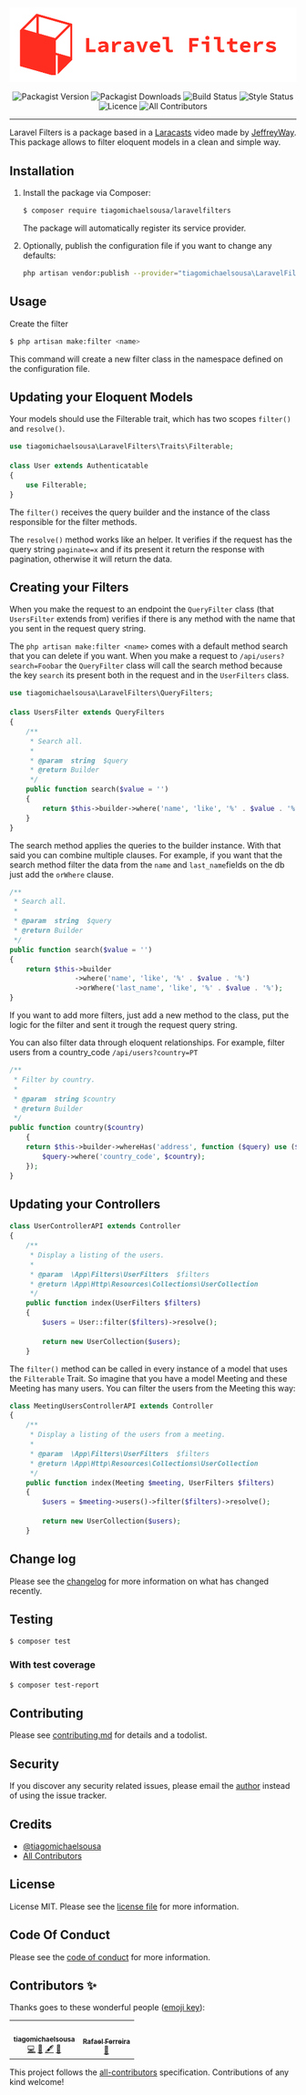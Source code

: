 <p align="center">
    <img src="./docs/logo.png" alt="Laravel Filters">
</p>

<p align="center">
    <img src="https://img.shields.io/packagist/v/tiagomichaelsousa/laravelfilters.svg?style=flat-square" alt="Packagist Version">
    <img src="https://img.shields.io/packagist/dt/tiagomichaelsousa/laravelfilters.svg?style=flat-square" alt="Packagist Downloads">
    <img src="https://img.shields.io/travis/tiagomichaelsousa/laravelfilters/master.svg?style=flat-square" alt="Build Status">
    <img src="https://github.styleci.io/repos/240133579/shield" alt="Style Status">
    <img src="https://poser.pugx.org/tiagomichaelsousa/laravelfilters/license?format=flat-square" alt="Licence">
    <img src="https://img.shields.io/badge/all_contributors-1-orange.svg?style=flat-square" alt="All Contributors">
</p>

---

Laravel Filters is a package based in a [Laracasts](https://laracasts.com/) video made by [JeffreyWay](https://github.com/JeffreyWay).
This package allows to filter eloquent models in a clean and simple way.

## Installation

1. Install the package via Composer:

   ```sh
   $ composer require tiagomichaelsousa/laravelfilters
   ```

   The package will automatically register its service provider.

2. Optionally, publish the configuration file if you want to change any defaults:

   ```sh
   php artisan vendor:publish --provider="tiagomichaelsousa\LaravelFilters\LaravelFiltersServiceProvider" --tag="config"
   ```

## Usage

Create the filter

```bash
$ php artisan make:filter <name>
```

This command will create a new filter class in the namespace defined on the configuration file.

## Updating your Eloquent Models

Your models should use the Filterable trait, which has two scopes `filter()` and `resolve()`.

```php
use tiagomichaelsousa\LaravelFilters\Traits\Filterable;

class User extends Authenticatable
{
    use Filterable;
}
```

The `filter()` receives the query builder and the instance of the class responsible for the filter methods.

The `resolve()` method works like an helper. It verifies if the request has the query string `paginate=x` and if its present it return the response with pagination, otherwise it will return the data.

## Creating your Filters

When you make the request to an endpoint the `QueryFilter` class (that `UsersFilter` extends from) verifies if there is any method with the name that you sent in the request query string.

The `php artisan make:filter <name>` comes with a default method search that you can delete if you want. When you make a request to `/api/users?search=Foobar` the `QueryFilter` class will call the search method because the key `search` its present both in the request and in the `UserFilters` class.

```php
use tiagomichaelsousa\LaravelFilters\QueryFilters;

class UsersFilter extends QueryFilters
{
    /**
     * Search all.
     *
     * @param  string  $query
     * @return Builder
     */
    public function search($value = '')
    {
        return $this->builder->where('name', 'like', '%' . $value . '%');
    }
}
```

The search method applies the queries to the builder instance. With that said you can combine multiple clauses. For example, if you want that the search method filter the data from the `name` and `last_name`fields on the db just add the `orWhere` clause.

```php
/**
 * Search all.
 *
 * @param  string  $query
 * @return Builder
 */
public function search($value = '')
{
    return $this->builder
                ->where('name', 'like', '%' . $value . '%')
                ->orWhere('last_name', 'like', '%' . $value . '%');
}
```

If you want to add more filters, just add a new method to the class, put the logic for the filter and sent it trough the request query string.

You can also filter data through eloquent relationships. For example, filter users from a country_code `/api/users?country=PT`

```php
/**
 * Filter by country.
 *
 * @param  string $country
 * @return Builder
 */
public function country($country)
    {
    return $this->builder->whereHas('address', function ($query) use ($country) {
        $query->where('country_code', $country);
    });
}
```

## Updating your Controllers

```php
class UserControllerAPI extends Controller
{
    /**
     * Display a listing of the users.
     *
     * @param  \App\Filters\UserFilters  $filters
     * @return \App\Http\Resources\Collections\UserCollection
     */
    public function index(UserFilters $filters)
    {
        $users = User::filter($filters)->resolve();

        return new UserCollection($users);
    }
```

The `filter()` method can be called in every instance of a model that uses the `Filterable` Trait. So imagine that you have a model Meeting and these Meeting has many users. You can filter the users from the Meeting this way:

```php
class MeetingUsersControllerAPI extends Controller
{
    /**
     * Display a listing of the users from a meeting.
     *
     * @param  \App\Filters\UserFilters  $filters
     * @return \App\Http\Resources\Collections\UserCollection
     */
    public function index(Meeting $meeting, UserFilters $filters)
    {
        $users = $meeting->users()->filter($filters)->resolve();

        return new UserCollection($users);
    }
```

## Change log

Please see the [changelog](changelog.md) for more information on what has changed recently.

## Testing

```bash
$ composer test
```

### With test coverage

```bash
$ composer test-report
```

## Contributing

Please see [contributing.md](contributing.md) for details and a todolist.

## Security

If you discover any security related issues, please email the [author](mailto:tiagomichaelsousa@gmail.com) instead of using the issue tracker.

## Credits

- [@tiagomichaelsousa][link-author]
- [All Contributors][link-contributors]

## License

License MIT. Please see the [license file](license.md) for more information.

## Code Of Conduct

Please see the [code of conduct](code_of_conduct.md) for more information.

[ico-version]: https://img.shields.io/packagist/v/tiagomichaelsousa/laravelfilters.svg?style=flat-square
[ico-downloads]: https://img.shields.io/packagist/dt/tiagomichaelsousa/laravelfilters.svg?style=flat-square
[ico-travis]: https://img.shields.io/travis/tiagomichaelsousa/laravelfilters/master.svg?style=flat-square
[ico-styleci]: https://github.styleci.io/repos/240133579/shield
[link-packagist]: https://packagist.org/packages/tiagomichaelsousa/laravelfilters
[link-downloads]: https://packagist.org/packages/tiagomichaelsousa/laravelfilters
[link-travis]: https://travis-ci.org/tiagomichaelsousa/laravelfilters
[link-styleci]: https://styleci.io/repos/240133579
[link-author]: https://github.com/tiagomichaelsousa
[link-contributors]: ../../contributors

## Contributors ✨

Thanks goes to these wonderful people ([emoji key](https://allcontributors.org/docs/en/emoji-key)):

<!-- ALL-CONTRIBUTORS-LIST:START - Do not remove or modify this section -->
<!-- prettier-ignore-start -->
<!-- markdownlint-disable -->
<table>
  <tr>
    <td align="center"><a href="https://github.com/tiagomichaelsousa"><img src="https://avatars1.githubusercontent.com/u/28356381?v=4" width="100px;" alt=""/><br /><sub><b>tiagomichaelsousa</b></sub></a><br /><a href="https://github.com/tiagomichaelsousa/LaravelFilters/commits?author=tiagomichaelsousa" title="Code">💻</a> <a href="https://github.com/tiagomichaelsousa/LaravelFilters/commits?author=tiagomichaelsousa" title="Documentation">📖</a> <a href="#content-tiagomichaelsousa" title="Content">🖋</a> <a href="https://github.com/tiagomichaelsousa/LaravelFilters/pulls?q=is%3Apr+reviewed-by%3Atiagomichaelsousa" title="Reviewed Pull Requests">👀</a></td>
    <td align="center"><a href="http://www.xgeeks.io"><img src="https://avatars1.githubusercontent.com/u/15105462?v=4" width="100px;" alt=""/><br /><sub><b>Rafael Ferreira</b></sub></a><br /><a href="https://github.com/tiagomichaelsousa/LaravelFilters/commits?author=RafaelFerreiraTVD" title="Documentation">📖</a></td>
  </tr>
</table>

<!-- markdownlint-enable -->
<!-- prettier-ignore-end -->
<!-- ALL-CONTRIBUTORS-LIST:END -->

This project follows the [all-contributors](https://github.com/all-contributors/all-contributors) specification. Contributions of any kind welcome!
